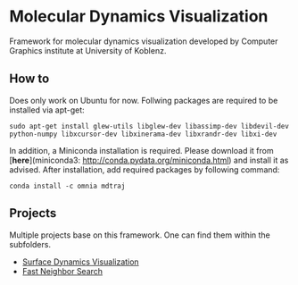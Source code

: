 # Molecular Dynamics Visualization

Framework for molecular dynamics visualization developed by Computer Graphics institute at University of Koblenz. 

## How to
Does only work on Ubuntu for now. Follwing packages are required to be installed via apt-get:
```
sudo apt-get install glew-utils libglew-dev libassimp-dev libdevil-dev python-numpy libxcursor-dev libxinerama-dev libxrandr-dev libxi-dev
```

In addition, a Miniconda installation is required. Please download it from [**here**](miniconda3: http://conda.pydata.org/miniconda.html) and install it as advised. After installation, add required packages by following command:

```
conda install -c omnia mdtraj
```
    
## Projects
Multiple projects base on this framework. One can find them within the subfolders.

* [Surface Dynamics Visualization](src/executables/SurfaceDynamicsVisualization)
* [Fast Neighbor Search](src/executables/NeighborSearchTest)

